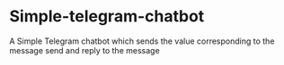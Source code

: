 # Simple-telegram-chatbot
A Simple Telegram chatbot which sends the value corresponding to the message send and reply to the message

